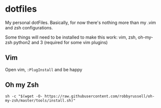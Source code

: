 # dotfiles

My personal dotFiles. Basically, for now there's nothing more than my
.vim and zsh configurations.

Some things will need to be installed to make this work: vim, zsh, oh-my-zsh
python2 and 3 (required for some vim plugins)

## Vim

Open vim, `:PlugInstall` and be happy

## Oh my Zsh

```
sh -c "$(wget -O- https://raw.githubusercontent.com/robbyrussell/oh-my-zsh/master/tools/install.sh)"
```